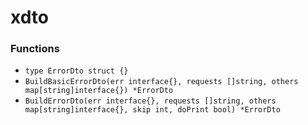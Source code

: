 # xdto

### Functions

+ `type ErrorDto struct {}`
+ `BuildBasicErrorDto(err interface{}, requests []string, others map[string]interface{}) *ErrorDto`
+ `BuildErrorDto(err interface{}, requests []string, others map[string]interface{}, skip int, doPrint bool) *ErrorDto`
